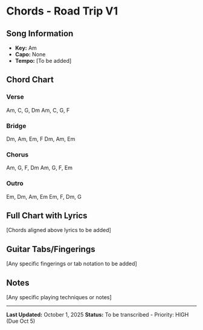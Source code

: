 # Chords - Road Trip V1

## Song Information
- **Key:** Am
- **Capo:** None
- **Tempo:** [To be added]

## Chord Chart

### Verse
Am, C, G, Dm
Am, C, G, F

### Bridge
Dm, Am, Em, F
Dm, Am, Em

### Chorus
Am, G, F, Dm
Am, G, F, Em

### Outro
Em, Dm, Am, Em
Em, F, Dm, G

## Full Chart with Lyrics

[Chords aligned above lyrics to be added]

## Guitar Tabs/Fingerings

[Any specific fingerings or tab notation to be added]

## Notes
[Any specific playing techniques or notes]

---

**Last Updated:** October 1, 2025
**Status:** To be transcribed - Priority: HIGH (Due Oct 5)
